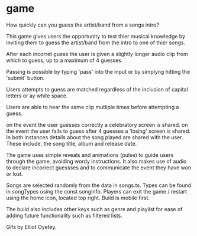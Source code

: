 # game
How quickly can you guess the artist/band from a songs intro? 

This game gives users the opportunity to test thier musical knowledge by inviting them to guess the artist/band from the intro to one of thier songs.

After each incorret guess the user is given a slightly longer audio clip from which to guess, up to a maximum of 4 guesses.

Passing is possible by typing 'pass' into the input or by simplyng hitting the 'submit' button.

Users attempts to guess are matched regardless of the inclusion of capital letters or ay white space.

Users are able to hear the same clip mutliple times before attempting a guess.

on the event the user guesses correctly a celebratory screen is shared.
on the event the user fails to guess after 4 guesses a 'losing' screen is shared. In both instances details about the song played are shared with the user. These include, the song title, album and release date.

The game uses simple reveals and animations (pulse) to guide users through the game, avoiding wordy instructions. It also makes use of audio to declare incorrect guessses and to communicate the event they have won or lost.

Songs are selected randomly from the data in songs.ts. 
Types can be found in songTypes using the const songInfo.
Players can exit the game / restart using the home icon, located top right.
Build is mobile first.

The build also includes other keys such as genre and playlist for ease of adding future functionality such as filtered lists.

Gifs by Elliot Oyetey.

